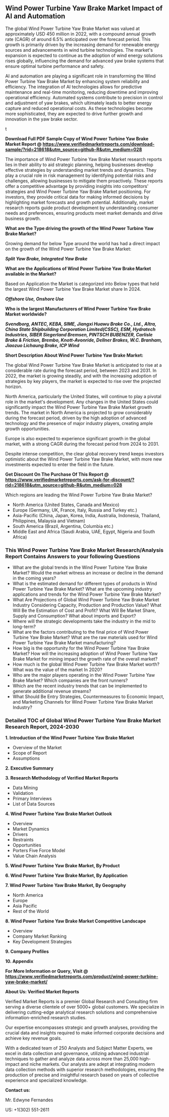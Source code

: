 <h2>Wind Power Turbine Yaw Brake Market Impact of AI and Automation</h2><p>The global Wind Power Turbine Yaw Brake Market was valued at approximately USD 450 million in 2022, with a compound annual growth rate (CAGR) of around 6.5% anticipated over the forecast period. This growth is primarily driven by the increasing demand for renewable energy sources and advancements in wind turbine technologies. The market's expansion is expected to continue as the adoption of wind energy solutions rises globally, influencing the demand for advanced yaw brake systems that ensure optimal turbine performance and safety.</p><p>AI and automation are playing a significant role in transforming the Wind Power Turbine Yaw Brake Market by enhancing system reliability and efficiency. The integration of AI technologies allows for predictive maintenance and real-time monitoring, reducing downtime and improving operational efficiency. Automated systems contribute to precision in control and adjustment of yaw brakes, which ultimately leads to better energy capture and reduced operational costs. As these technologies become more sophisticated, they are expected to drive further growth and innovation in the yaw brake sector.</p>t</p><p id="" class=""><strong>Download Full PDF Sample Copy of Wind Power Turbine Yaw Brake Market Report @ <a href="https://www.verifiedmarketreports.com/download-sample/?rid=218618&utm_source=github-R&utm_medium=028" target="_blank">https://www.verifiedmarketreports.com/download-sample/?rid=218618&utm_source=github-R&utm_medium=028</a></strong></p><p>The importance of&nbsp;Wind Power Turbine Yaw Brake Market research reports lies in their ability to aid strategic planning, helping businesses develop effective strategies by understanding market trends and dynamics. They play a crucial role in risk management by identifying potential risks and challenges, allowing businesses to mitigate them proactively. These reports offer a competitive advantage by providing insights into competitors' strategies and Wind Power Turbine Yaw Brake Market positioning. For investors, they provide critical data for making informed decisions by highlighting market forecasts and growth potential. Additionally, market research reports guide product development by understanding consumer needs and preferences, ensuring products meet market demands and drive business growth.</p><p><strong>What are the&nbsp;Type driving the growth of the Wind Power Turbine Yaw Brake Market?</strong></p><p id="" class="">Growing demand for below Type around the world has had a direct impact on the growth of the Wind Power Turbine Yaw Brake Market:</p><em><strong>Split Yaw Brake, Integrated Yaw Brake</strong></em></p><strong>What are the&nbsp;Applications&nbsp;of Wind Power Turbine Yaw Brake Market available in the Market?</strong></p><p id="" class="">Based on Application the Market is categorized into Below types that held the largest Wind Power Turbine Yaw Brake Market share In 2024.</p><em><strong>Offshore Use, Onshore Use</strong></em></p><strong>Who is the largest Manufacturers of Wind Power Turbine Yaw Brake Market worldwide?</strong></p><p><em><strong>Svendborg, ANTEC, KEBA, SIME, Jiangxi Huawu Brake Co., Ltd., Altra, China State Shipbuilding Corporation Limited(CSSC), ESM, Hydratech Industries, SIBER Siegerland Bremsen, PINTSCH BUBENZER, Carlisle Brake & Friction, Brembo, Knott-Avonride, Dellner Brakes, W.C. Branham, Jiaozuo Lichaung Brake, ICP Wind</strong></em></p><p id="" class=""><strong>Short Description About Wind Power Turbine Yaw Brake Market:</strong></p><p>The global Wind Power Turbine Yaw Brake Market is anticipated to rise at a considerable rate during the forecast period, between 2023 and 2031. In 2022, the market is growing steadily, and with the increasing adoption of strategies by key players, the market is expected to rise over the projected horizon.</p><p>North America, particularly the United States, will continue to play a pivotal role in the market's development. Any changes in the United States could significantly impact the Wind Power Turbine Yaw Brake Market growth trends. The market in North America is projected to grow considerably during the forecast period, driven by the high adoption of advanced technology and the presence of major industry players, creating ample growth opportunities.</p><p>Europe is also expected to experience significant growth in the global market, with a strong CAGR during the forecast period from 2024 to 2031.</p><p>Despite intense competition, the clear global recovery trend keeps investors optimistic about the Wind Power Turbine Yaw Brake Market, with more new investments expected to enter the field in the future.</p><p id="" class=""><strong>Get Discount On The Purchase Of This Report @ <a href="https://www.verifiedmarketreports.com/ask-for-discount/?rid=218618&utm_source=github-R&utm_medium=028" target="_blank">https://www.verifiedmarketreports.com/ask-for-discount/?rid=218618&utm_source=github-R&utm_medium=028</a></strong></p>Which regions are leading the Wind Power Turbine Yaw Brake Market?</p><ul><li>North America (United States, Canada and Mexico)</li><li>Europe (Germany, UK, France, Italy, Russia and Turkey etc.)</li><li>Asia-Pacific (China, Japan, Korea, India, Australia, Indonesia, Thailand, Philippines, Malaysia and Vietnam)</li><li>South America (Brazil, Argentina, Columbia etc.)</li><li>Middle East and Africa (Saudi Arabia, UAE, Egypt, Nigeria and South Africa)</li></ul><h3 id="" class="">This Wind Power Turbine Yaw Brake Market Research/Analysis Report Contains Answers to your following Questions</h3><ul><li>What are the global trends in the Wind Power Turbine Yaw Brake Market? Would the market witness an increase or decline in the demand in the coming years?</li><li>What is the estimated demand for different types of products in Wind Power Turbine Yaw Brake Market? What are the upcoming industry applications and trends for the Wind Power Turbine Yaw Brake Market?</li><li>What Are Projections of Global Wind Power Turbine Yaw Brake Market Industry Considering Capacity, Production and Production Value? What Will Be the Estimation of Cost and Profit? What Will Be Market Share, Supply and Consumption? What about imports and Export?</li><li>Where will the strategic developments take the industry in the mid to long-term?</li><li>What are the factors contributing to the final price of Wind Power Turbine Yaw Brake Market? What are the raw materials used for Wind Power Turbine Yaw Brake Market manufacturing?</li><li>How big is the opportunity for the Wind Power Turbine Yaw Brake Market? How will the increasing adoption of Wind Power Turbine Yaw Brake Market for mining impact the growth rate of the overall market?</li><li>How much is the global Wind Power Turbine Yaw Brake Market worth? What was the value of the market In 2020?</li><li>Who are the major players operating in the Wind Power Turbine Yaw Brake Market? Which companies are the front runners?</li><li>Which are the recent industry trends that can be implemented to generate additional revenue streams?</li><li>What Should Be Entry Strategies, Countermeasures to Economic Impact, and Marketing Channels for Wind Power Turbine Yaw Brake Market Industry?</li></ul><h3 id="" class="">Detailed TOC of Global Wind Power Turbine Yaw Brake Market Research Report, 2024-2030</h3><p id="" class=""><strong>1. Introduction of the Wind Power Turbine Yaw Brake Market</strong></p><ul><li>Overview of the Market</li><li>Scope of Report</li><li>Assumptions</li></ul><p id="" class=""><strong>2. Executive Summary</strong></p><p id="" class=""><strong>3. Research Methodology of Verified Market Reports</strong></p><ul><li>Data Mining</li><li>Validation</li><li>Primary Interviews</li><li>List of Data Sources</li></ul><p id="" class=""><strong>4. Wind Power Turbine Yaw Brake Market Outlook</strong></p><ul><li>Overview</li><li>Market Dynamics</li><li>Drivers</li><li>Restraints</li><li>Opportunities</li><li>Porters Five Force Model</li><li>Value Chain Analysis</li></ul><p id="" class=""><strong>5. Wind Power Turbine Yaw Brake Market, By Product</strong></p><p id="" class=""><strong>6. Wind Power Turbine Yaw Brake Market, By Application</strong></p><p id="" class=""><strong>7. Wind Power Turbine Yaw Brake Market, By Geography</strong></p><ul><li>North America</li><li>Europe</li><li>Asia Pacific</li><li>Rest of the World</li></ul><p id="" class=""><strong>8. Wind Power Turbine Yaw Brake Market Competitive Landscape</strong></p><ul><li>Overview</li><li>Company Market Ranking</li><li>Key Development Strategies</li></ul><p id="" class=""><strong>9. Company Profiles</strong></p><p id="" class=""><strong>10. Appendix</strong></p><p id="" class=""><strong>For More Information or Query, Visit @ <a href="https://www.verifiedmarketreports.com/product/wind-power-turbine-yaw-brake-market/" target="_blank">https://www.verifiedmarketreports.com/product/wind-power-turbine-yaw-brake-market/</a></strong></p><p id="" class=""><strong>About Us: Verified Market Reports</strong></p><p id="" class="">Verified Market Reports is a premier Global Research and Consulting firm serving a diverse clientele of over 5000+ global customers. We specialize in delivering cutting-edge analytical research solutions and comprehensive information-enriched research studies.</p><p id="" class="">Our expertise encompasses strategic and growth analyses, providing the crucial data and insights required to make informed corporate decisions and achieve key revenue goals.</p><p id="" class="">With a dedicated team of 250 Analysts and Subject Matter Experts, we excel in data collection and governance, utilizing advanced industrial techniques to gather and analyze data across more than 25,000 high-impact and niche markets. Our analysts are adept at integrating modern data collection methods with superior research methodologies, ensuring the production of precise and insightful research based on years of collective experience and specialized knowledge.</p><p id="" class=""><strong>Contact us:</strong></p><p id="" class="">Mr. Edwyne Fernandes</p><p id="" class="">US: +1(302) 551-2611</p>